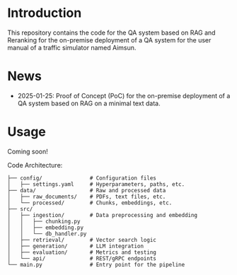 # Introduction
This repository contains the code for the QA system based on RAG and Reranking for the on-premise deployment of a QA system for the user manual of a traffic simulator named Aimsun. 

# News
- 2025-01-25: Proof of Concept (PoC) for the on-premise deployment of a QA system based on RAG on a minimal text data.

# Usage
Coming soon!

Code Architecture:
```
├── config/               # Configuration files
│   ├── settings.yaml     # Hyperparameters, paths, etc.
├── data/                 # Raw and processed data
│   ├── raw_documents/    # PDFs, text files, etc.
│   └── processed/        # Chunks, embeddings, etc.
├── src/
│   ├── ingestion/        # Data preprocessing and embedding
│   │   ├── chunking.py
│   │   ├── embedding.py
│   │   └── db_handler.py
│   ├── retrieval/        # Vector search logic
│   ├── generation/       # LLM integration
│   ├── evaluation/       # Metrics and testing
│   └── api/              # REST/gRPC endpoints
└── main.py               # Entry point for the pipeline
```